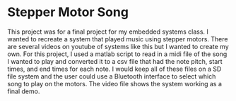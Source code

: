 # Stepper Motor Song

This project was for a final project for my embedded systems class. I wanted to recreate a system that played music using stepper motors.  There are several videos on youtube of systems like this but I wanted to create my own. 
For this project, I used a matlab script to read in a midi file of the song I wanted to play and converted it to a csv file that had the note pitch, start times, and end times for each note. I would keep all of these files on a SD file system and the user could use a Bluetooth interface to select which song to play on the motors. 
The video file shows the system working as a final demo.
